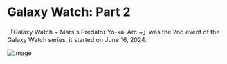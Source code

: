 # Galaxy Watch: Part 2
「Galaxy Watch ~ Mars's Predator Yo-kai Arc ~」was the 2nd event of the Galaxy Watch series, it started on June 16, 2024.

![image](https://github.com/user-attachments/assets/fae62a6c-3017-4579-9a30-489edbe5d103)
